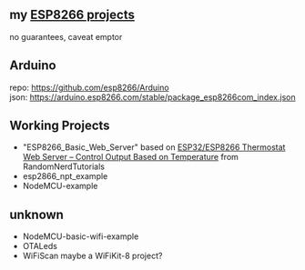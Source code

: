 ## my [ESP8266 projects](https://github.com/markr1961/ESP8266-projects)

no guarantees, caveat emptor

## Arduino 
repo: https://github.com/esp8266/Arduino  
json: https://arduino.esp8266.com/stable/package_esp8266com_index.json  

## Working Projects
- "ESP8266_Basic_Web_Server" based on [ESP32/ESP8266 Thermostat Web Server – Control Output Based on Temperature](https://RandomNerdTutorials.com/esp32-esp8266-thermostat-web-server/) from RandomNerdTutorials
- esp2866_npt_example
- NodeMCU-example

## unknown
- NodeMCU-basic-wifi-example
- OTALeds
- WiFiScan maybe a WiFiKit-8 project?
